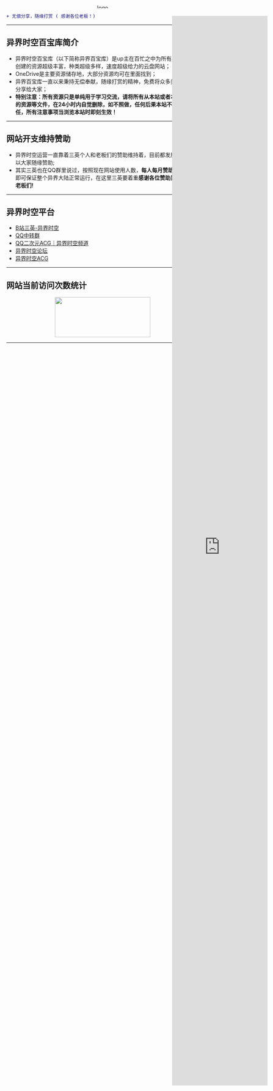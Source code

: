 <div align="center">
  <a><img height="10px" alt="logo" src="https://yjacg.sanyingpan.cn/wp-content/uploads/retouch_1.jpg" width="500px"/></a>
</div>
  
```diff
+ 无偿分享，随缘打赏 ( 感谢各位老板！)
```
---
## 异界时空百宝库简介
* 异界时空百宝库（以下简称异界百宝库）是up主在百忙之中为所有异界小可爱创建的资源超级丰富，种类超级多样，速度超级给力的云盘网站；  
* OneDrive是主要资源储存地，大部分资源均可在里面找到；  
* 异界百宝库一直以来秉持无偿奉献，随缘打赏的精神，免费将众多类型的资源分享给大家；  
* **特别注意：所有资源只是单纯用于学习交流，请将所有从本站或者本平台下载的资源等文件，在24小时内自觉删除，如不照做，任何后果本站不负任何责任，所有注意事项当浏览本站时即刻生效！**

---
## 网站开支维持赞助
* 异界时空运营一直靠着三英个人和老板们的赞助维持着，目前都发展良好，所以大家随缘赞助;  
* 其实三英也在QQ群里说过，按照现在网站使用人数，**每人每月赞助2个小硬币**即可保证整个异界大陆正常运行，在这里三英要着重**感谢各位赞助异界时空的老板们!**

---
## 异界时空平台
- [B站三英-异界时空](https://space.bilibili.com/1579754300)
- [QQ中转群](https://jq.qq.com/?_wv=1027&k=AY6JMPjq)
- [QQ二次元ACG｜异界时空频道](https://pd.qq.com/s/rd8mud)
- [异界时空论坛](https://yjsk.sanyingpan.cn/)
- [异界时空ACG](https://yjacg.sanyingpan.cn/)

---
## 网站当前访问次数统计
<div align="center">
<img src="https://count.getloli.com/get/@55633?theme=moebooru" width="250px" height="105px"/>
</div>

---
<iframe src="https://chat.getloli.com/room/@异界时空" scrolling="no" frameborder="0" height="70%" width="26%" style="position: fixed;top: 2%;right: 5%;">
</iframe>
